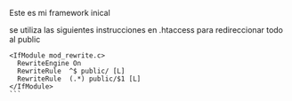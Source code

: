 Este es mi framework inical

se utiliza las siguientes instrucciones en .htaccess
para redireccionar todo al public

````
<IfModule mod_rewrite.c>
  RewriteEngine On
  RewriteRule  ^$ public/ [L]
  RewriteRule  (.*) public/$1 [L]
</IfModule>
```
